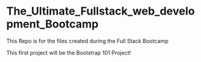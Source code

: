 # The_Ultimate_Fullstack_web_development_Bootcamp
This Repo is for the files created during the Full Stack Bootcamp

This first project will be the Bootstrap 101 Project!

